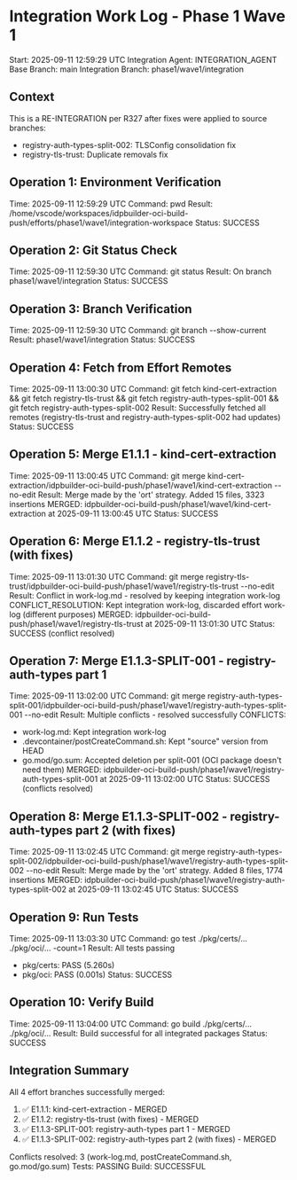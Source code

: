 # Integration Work Log - Phase 1 Wave 1
Start: 2025-09-11 12:59:29 UTC
Integration Agent: INTEGRATION_AGENT
Base Branch: main
Integration Branch: phase1/wave1/integration

## Context
This is a RE-INTEGRATION per R327 after fixes were applied to source branches:
- registry-auth-types-split-002: TLSConfig consolidation fix
- registry-tls-trust: Duplicate removals fix

## Operation 1: Environment Verification
Time: 2025-09-11 12:59:29 UTC
Command: pwd
Result: /home/vscode/workspaces/idpbuilder-oci-build-push/efforts/phase1/wave1/integration-workspace
Status: SUCCESS

## Operation 2: Git Status Check
Time: 2025-09-11 12:59:30 UTC
Command: git status
Result: On branch phase1/wave1/integration
Status: SUCCESS

## Operation 3: Branch Verification
Time: 2025-09-11 12:59:30 UTC
Command: git branch --show-current
Result: phase1/wave1/integration
Status: SUCCESS

## Operation 4: Fetch from Effort Remotes
Time: 2025-09-11 13:00:30 UTC
Command: git fetch kind-cert-extraction && git fetch registry-tls-trust && git fetch registry-auth-types-split-001 && git fetch registry-auth-types-split-002
Result: Successfully fetched all remotes (registry-tls-trust and registry-auth-types-split-002 had updates)
Status: SUCCESS

## Operation 5: Merge E1.1.1 - kind-cert-extraction
Time: 2025-09-11 13:00:45 UTC
Command: git merge kind-cert-extraction/idpbuilder-oci-build-push/phase1/wave1/kind-cert-extraction --no-edit
Result: Merge made by the 'ort' strategy. Added 15 files, 3323 insertions
MERGED: idpbuilder-oci-build-push/phase1/wave1/kind-cert-extraction at 2025-09-11 13:00:45 UTC
Status: SUCCESS

## Operation 6: Merge E1.1.2 - registry-tls-trust (with fixes)
Time: 2025-09-11 13:01:30 UTC
Command: git merge registry-tls-trust/idpbuilder-oci-build-push/phase1/wave1/registry-tls-trust --no-edit
Result: Conflict in work-log.md - resolved by keeping integration work-log
CONFLICT_RESOLUTION: Kept integration work-log, discarded effort work-log (different purposes)
MERGED: idpbuilder-oci-build-push/phase1/wave1/registry-tls-trust at 2025-09-11 13:01:30 UTC
Status: SUCCESS (conflict resolved)

## Operation 7: Merge E1.1.3-SPLIT-001 - registry-auth-types part 1
Time: 2025-09-11 13:02:00 UTC
Command: git merge registry-auth-types-split-001/idpbuilder-oci-build-push/phase1/wave1/registry-auth-types-split-001 --no-edit
Result: Multiple conflicts - resolved successfully
CONFLICTS:
- work-log.md: Kept integration work-log
- .devcontainer/postCreateCommand.sh: Kept "source" version from HEAD
- go.mod/go.sum: Accepted deletion per split-001 (OCI package doesn't need them)
MERGED: idpbuilder-oci-build-push/phase1/wave1/registry-auth-types-split-001 at 2025-09-11 13:02:00 UTC
Status: SUCCESS (conflicts resolved)

## Operation 8: Merge E1.1.3-SPLIT-002 - registry-auth-types part 2 (with fixes)
Time: 2025-09-11 13:02:45 UTC
Command: git merge registry-auth-types-split-002/idpbuilder-oci-build-push/phase1/wave1/registry-auth-types-split-002 --no-edit
Result: Merge made by the 'ort' strategy. Added 8 files, 1774 insertions
MERGED: idpbuilder-oci-build-push/phase1/wave1/registry-auth-types-split-002 at 2025-09-11 13:02:45 UTC
Status: SUCCESS

## Operation 9: Run Tests
Time: 2025-09-11 13:03:30 UTC
Command: go test ./pkg/certs/... ./pkg/oci/... -count=1
Result: All tests passing
- pkg/certs: PASS (5.260s)
- pkg/oci: PASS (0.001s)
Status: SUCCESS

## Operation 10: Verify Build
Time: 2025-09-11 13:04:00 UTC
Command: go build ./pkg/certs/... ./pkg/oci/...
Result: Build successful for all integrated packages
Status: SUCCESS

## Integration Summary
All 4 effort branches successfully merged:
1. ✅ E1.1.1: kind-cert-extraction - MERGED
2. ✅ E1.1.2: registry-tls-trust (with fixes) - MERGED
3. ✅ E1.1.3-SPLIT-001: registry-auth-types part 1 - MERGED
4. ✅ E1.1.3-SPLIT-002: registry-auth-types part 2 (with fixes) - MERGED

Conflicts resolved: 3 (work-log.md, postCreateCommand.sh, go.mod/go.sum)
Tests: PASSING
Build: SUCCESSFUL